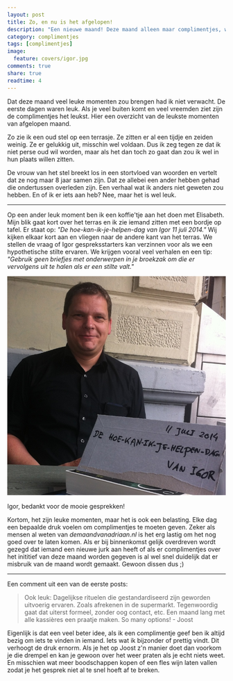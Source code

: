 ```yaml
---
layout: post
title: Zo, en nu is het afgelopen!
description: "Een nieuwe maand! Deze maand alleen maar complimentjes, wat zou me dat brengen?"
category: complimentjes
tags: [complimentjes]
image:
  feature: covers/igor.jpg
comments: true
share: true
readtime: 4
---
```


Dat deze maand veel leuke momenten zou brengen had ik niet verwacht. De eerste dagen waren leuk. Als je veel buiten komt en veel vreemden ziet zijn de complimentjes het leukst. Hier een overzicht van de leukste momenten van afgelopen maand.

Zo zie ik een oud stel op een terrasje. Ze zitten er al een tijdje en zeiden weinig. Ze er gelukkig uit, misschin wel voldaan. Dus ik zeg tegen ze dat ik niet perse oud wil worden, maar als het dan toch zo gaat dan zou ik wel in hun plaats willen zitten.

De vrouw van het stel breekt los in een stortvloed van woorden en vertelt dat ze nog maar 8 jaar samen zijn. Dat ze allebei een ander hebben gehad die ondertussen overleden zijn. Een verhaal wat ik anders niet geweten zou hebben. En of ik er iets aan heb? Nee, maar het is wel leuk.

 * * *

Op een ander leuk moment ben ik een koffie'tje aan het doen met Elisabeth. Mijn blik gaat kort over het terras en ik zie iemand zitten met een bordje op tafel. Er staat op: *"De hoe-kan-ik-je-helpen-dag van Igor 11 juli 2014."* Wij kijken elkaar kort aan en vliegen naar de andere kant van het terras. We stellen de vraag of Igor gespreksstarters kan verzinnen voor als we een hypothetische stilte ervaren. We krijgen vooral veel verhalen en een tip: *"Gebruik geen briefjes met onderwerpen in je broekzak om die er vervolgens uit te halen als er een stilte valt."*

<img src="/images/posts/igor.jpg">

Igor, bedankt voor de mooie gesprekken!

Kortom, het zijn leuke momenten, maar het is ook een belasting. Elke dag een bepaalde druk voelen om complimentjes te moeten geven. Zeker als mensen al weten van *demaandvanadriaan.nl* is het erg lastig om het nog goed over te laten komen. Als er bij binnenkomst gelijk overdreven wordt gezegd dat iemand een nieuwe jurk aan heeft of als er complimentjes over het inititief van deze maand worden gegeven is al wel snel duidelijk dat er misbruik van de maand wordt gemaakt. Gewoon dissen dus ;)

 * * *

Een comment uit een van de eerste posts:

> Ook leuk: Dagelijkse rituelen die gestandardiseerd zijn geworden uitvoerig ervaren. Zoals afrekenen in de supermarkt. Tegenwoordig gaat dat uiterst formeel, zonder oog contact, etc. Een maand lang met alle kassières een praatje maken. So many options! - Joost

Eigenlijk is dat een veel beter idee, als ik een complimentje geef ben ik altijd bezig om iets te vinden in iemand. Iets wat ik bijzonder of prettig vindt. Dit verhoogt de druk ernorm. Als je het op Joost z'n manier doet dan voorkom je die drempel en kan je gewoon over het weer praten als je echt niets weet. En misschien wat meer boodschappen kopen of een fles wijn laten vallen zodat je het gesprek niet al te snel hoeft af te breken.
